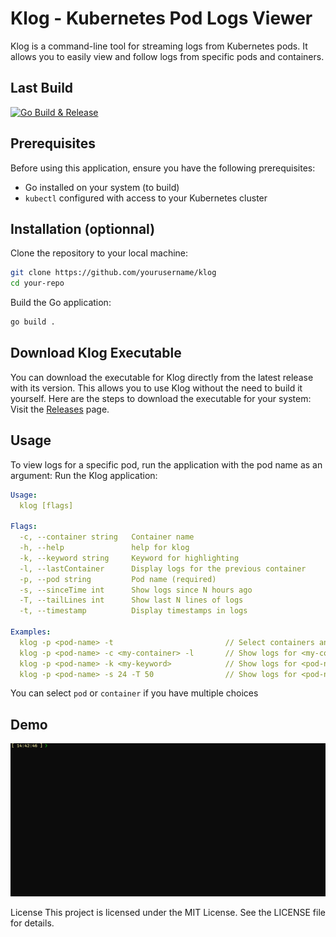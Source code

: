 # Klog - Kubernetes Pod Logs Viewer
Klog is a command-line tool for streaming logs from Kubernetes pods. It allows you to easily view and follow logs from specific pods and containers.

## Last Build
[![Go Build & Release](https://github.com/VegaCorporoptions/klog/actions/workflows/go.yml/badge.svg?branch=main)](https://github.com/VegaCorporoptions/klog/actions/workflows/go.yml)

## Prerequisites

Before using this application, ensure you have the following prerequisites:

- Go installed on your system (to build)
- `kubectl` configured with access to your Kubernetes cluster

## Installation (optionnal)
Clone the repository to your local machine:

```bash
git clone https://github.com/yourusername/klog
cd your-repo
```

Build the Go application:
```bash
go build .
```

## Download Klog Executable
You can download the executable for Klog directly from the latest release with its version. This allows you to use Klog without the need to build it yourself. Here are the steps to download the executable for your system:
Visit the [Releases](https://github.com/VegaCorporoptions/Klog/releases/latest) page.

## Usage
To view logs for a specific pod, run the application with the pod name as an argument:
Run the Klog application:
```yaml
Usage:
  klog [flags]

Flags:
  -c, --container string   Container name
  -h, --help               help for klog
  -k, --keyword string     Keyword for highlighting
  -l, --lastContainer      Display logs for the previous container
  -p, --pod string         Pod name (required)
  -s, --sinceTime int      Show logs since N hours ago
  -T, --tailLines int      Show last N lines of logs
  -t, --timestamp          Display timestamps in logs

Examples:
  klog -p <pod-name> -t                         // Select containers and show logs for <pod-name> with timestamp
  klog -p <pod-name> -c <my-container> -l       // Show logs for <my-container> in <pod-name> for last container
  klog -p <pod-name> -k <my-keyword>            // Show logs for <pod-name> and color the <my-keyword> in line
  klog -p <pod-name> -s 24 -T 50                // Show logs for <pod-name> for 24 hours with last 50 lines
```
You can select `pod` or `container` if you have multiple choices

## Demo
![klog.gif](klog.gif)

License
This project is licensed under the MIT License. See the LICENSE file for details.
